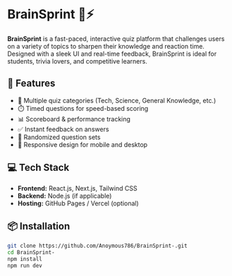 # BrainSprint 🧠⚡

**BrainSprint** is a fast-paced, interactive quiz platform that challenges users on a variety of topics to sharpen their knowledge and reaction time. 
Designed with a sleek UI and real-time feedback, BrainSprint is ideal for students, trivia lovers, and competitive learners.

## 🚀 Features

- 🎯 Multiple quiz categories (Tech, Science, General Knowledge, etc.)
- ⏱️ Timed questions for speed-based scoring
- 📊 Scoreboard & performance tracking
- ✅ Instant feedback on answers
- 🔄 Randomized question sets
- 📱 Responsive design for mobile and desktop

## 💻 Tech Stack

- **Frontend:** React.js, Next.js, Tailwind CSS
- **Backend:** Node.js (if applicable)
- **Hosting:** GitHub Pages / Vercel (optional)

## 📦 Installation

```bash
git clone https://github.com/Anoymous786/BrainSprint-.git
cd BrainSprint-
npm install
npm run dev
